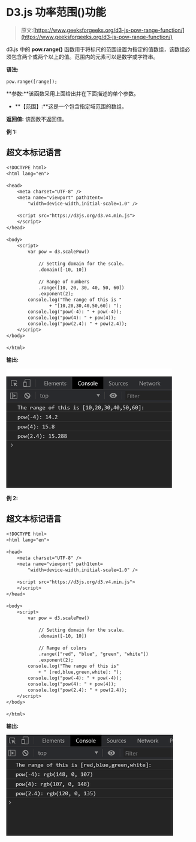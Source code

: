 # D3.js 功率范围()功能

> 原文:[https://www.geeksforgeeks.org/d3-js-pow-range-function/](https://www.geeksforgeeks.org/d3-js-pow-range-function/)

d3.js 中的 **pow.range()** 函数用于将标尺的范围设置为指定的值数组，该数组必须包含两个或两个以上的值。范围内的元素可以是数字或字符串。

**语法:**

```
pow.range([range]);

```

**参数:**该函数采用上面给出并在下面描述的单个参数。

*   **【范围】:**这是一个包含指定域范围的数组。

**返回值:** 该函数不返回值。

**例 1:**

## 超文本标记语言

```
<!DOCTYPE html>
<html lang="en">

<head>
    <meta charset="UTF-8" />
    <meta name="viewport" path1tent=
        "width=device-width,initial-scale=1.0" />

    <script src="https://d3js.org/d3.v4.min.js">
    </script>
</head>

<body>
    <script>
        var pow = d3.scalePow()

            // Setting domain for the scale.
            .domain([-10, 10])

            // Range of numbers
            .range([10, 20, 30, 40, 50, 60])
            .exponent(2);
        console.log("The range of this is "
                + "[10,20,30,40,50,60]: ");
        console.log("pow(-4): " + pow(-4));
        console.log("pow(4): " + pow(4));
        console.log("pow(2.4): " + pow(2.4));
    </script>
</body>

</html>
```

**输出:**

![](img/135ffcf589aff08a07d6e96c719ef29d.png)

**例 2:**

## 超文本标记语言

```
<!DOCTYPE html>
<html lang="en">

<head>
    <meta charset="UTF-8" />
    <meta name="viewport" path1tent=
        "width=device-width,initial-scale=1.0" />

    <script src="https://d3js.org/d3.v4.min.js">
    </script>
</head>

<body>
    <script>
        var pow = d3.scalePow()

            // Setting domain for the scale.
            .domain([-10, 10])

            // Range of colors
            .range(["red", "blue", "green", "white"])
            .exponent(2);
        console.log("The range of this is"
            + " [red,blue,green,white]: ");
        console.log("pow(-4): " + pow(-4));
        console.log("pow(4): " + pow(4));
        console.log("pow(2.4): " + pow(2.4));
    </script>
</body>

</html>
```

**输出:**

![](img/754bf3e91395fd15714a0b28cc9811c4.png)
